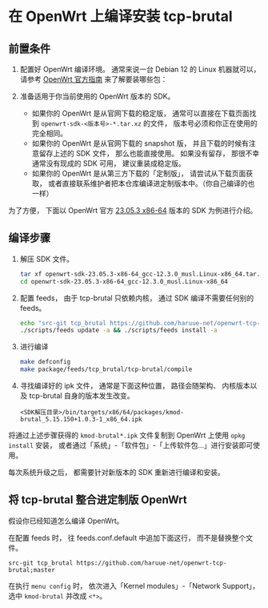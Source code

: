 在 OpenWrt 上编译安装 tcp-brutal
==============

## 前置条件

1. 配置好 OpenWrt 编译环境。
   通常来说一台 Debian 12 的 Linux 机器就可以， 请参考
   [OpenWrt 官方指南](https://openwrt.org/docs/guide-developer/toolchain/install-buildsystem)
   来了解要装哪些包：

2. 准备适用于你当前使用的 OpenWrt 版本的 SDK。
   + 如果你的 OpenWrt 是从官网下载的稳定版，
     通常可以直接在下载页面找到 `openwrt-sdk-<版本号>-*.tar.xz` 的文件，
     版本号必须和你正在使用的完全相同。
   + 如果你的 OpenWrt 是从官网下载的 snapshot 版，
     并且下载的时候有注意留存上述的 SDK 文件， 那么也能直接使用。
     如果没有留存， 那很不幸通常没有现成的 SDK 可用， 建议重装成稳定版。
   + 如果你的 OpenWrt 是从第三方下载的「定制版」， 请尝试从下载页面获取，
     或者直接联系维护者把本仓库编译进定制版本中。（你自己编译的也一样）

为了方便， 下面以 OpenWrt 官方
[23.05.3 x86-64](https://archive.openwrt.org/releases/23.05.3/targets/x86/64/)
版本的 SDK 为例进行介绍。


## 编译步骤

1. 解压 SDK 文件。

   ```bash
   tar xf openwrt-sdk-23.05.3-x86-64_gcc-12.3.0_musl.Linux-x86_64.tar.xz
   cd openwrt-sdk-23.05.3-x86-64_gcc-12.3.0_musl.Linux-x86_64
   ```

2. 配置 feeds， 由于 tcp-brutal 只依赖内核， 通过 SDK 编译不需要任何别的 feeds。

   ```bash
   echo "src-git tcp_brutal https://github.com/haruue-net/openwrt-tcp-brutal;master" > feeds.conf.default
   ./scripts/feeds update -a && ./scripts/feeds install -a
   ```

3. 进行编译

   ```bash
   make defconfig
   make package/feeds/tcp_brutal/tcp-brutal/compile
   ```

4. 寻找编译好的 ipk 文件， 通常是下面这种位置，
   路径会随架构、 内核版本以及 tcp-brutal 自身的版本发生改变。

   ```
   <SDK解压目录>/bin/targets/x86/64/packages/kmod-brutal_5.15.150+1.0.3-1_x86_64.ipk
   ```

将通过上述步骤获得的 `kmod-brutal*.ipk` 文件复制到 OpenWrt 上使用 `opkg install` 安装，
或者通过「系统」-「软件包」-「上传软件包…」进行安装即可使用。

每次系统升级之后， 都需要针对新版本的 SDK 重新进行编译和安装。


## 将 tcp-brutal 整合进定制版 OpenWrt

假设你已经知道怎么编译 OpenWrt。

在配置 feeds 时， 往 feeds.conf.default 中追加下面这行， 而不是替换整个文件。

```
src-git tcp_brutal https://github.com/haruue-net/openwrt-tcp-brutal;master
```

在执行 `menu config` 时， 依次进入「Kernel modules」-「Network Support」，
选中 `kmod-brutal` 并改成 `<*>`。

